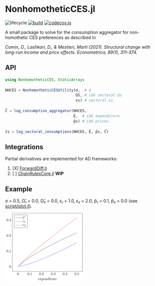 # NonhomotheticCES.jl

![lifecycle](https://img.shields.io/badge/lifecycle-experimental-orange.svg)
[![build](https://github.com/tpapp/NonhomotheticCES.jl/workflows/CI/badge.svg)](https://github.com/tpapp/NonhomotheticCES.jl/actions?query=workflow%3ACI)
[![codecov.io](http://codecov.io/github/tpapp/NonhomotheticCES.jl/coverage.svg?branch=master)](http://codecov.io/github/tpapp/NonhomotheticCES.jl?branch=master)

A small package to solve for the consumption aggregator for non-homothetic CES preferences as described in

*Comin, D., Lashkari, D., & Mestieri, Martí (2021). Structural change with long-run income and price effects. Econometrica, 89(1), 311–374.*

## API

```julia
using NonhomotheticCES, StaticArrays

NHCES = NonhomotheticCESUtility(σ,  # σ
                                Ω̂s, # LOG sectoral Ωs
                                ϵs) # sectoral ϵs

Ĉ = log_consumption_aggregator(NHCES,
                               Ê,  # LOG expenditure
                               p̂s) # LOG prices

ĉs = log_sectoral_consumptions(NHCES, Ê, p̂s, Ĉ)
```

## Integrations

Partial derivatives are implemented for AD frameworks:

1. [X] [ForwardDiff.jl](https://github.com/JuliaDiff/ForwardDiff.jl)
2. [ ] [ChainRulesCore.jl](https://github.com/JuliaDiff/ChainRulesCore.jl) **WIP**

## Example

σ = 0.5, Ω̂₁ = 0.0, Ω̂₂ = 0.0, ϵ₁ = 1.0, ϵ₂ = 2.0, p̂₁ = 0.1, p̂₂ = 0.0 (see [script/plot.jl](./script/plot.jl)).

<img src="script/example.png" width="50%">
